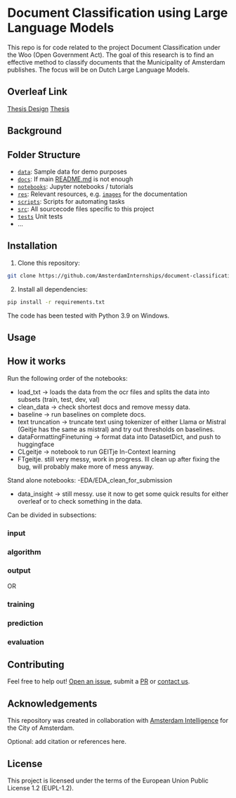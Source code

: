 # Document Classification using Large Language Models

This repo is for code related to the project Document Classification under the Woo (Open Government Act). The goal of this research is to find an effective method to classify documents that the Municipality of Amsterdam publishes. The focus will be on Dutch Large Language Models.

## Overleaf Link
[Thesis Design](https://www.overleaf.com/2549441224szvvffnxqsdk#eda3e6)
[Thesis](https://www.overleaf.com/8368827141bwgxbjwcfgfv#3d9efc)

## Background



## Folder Structure

* [`data`](./data): Sample data for demo purposes
* [`docs`](./docs): If main [README.md](./README.md) is not enough
* [`notebooks`](./notebooks): Jupyter notebooks / tutorials
* [`res`](./res): Relevant resources, e.g. [`images`](./res/images/) for the documentation
* [`scripts`](./scripts): Scripts for automating tasks
* [`src`](./src): All sourcecode files specific to this project
* [`tests`](./tests) Unit tests
* ...






## Installation 

1) Clone this repository:



```bash
git clone https://github.com/AmsterdamInternships/document-classification-using-large-language-models.git
```




2) Install all dependencies:
    


```bash
pip install -r requirements.txt
```



The code has been tested with Python 3.9 on Windows. 

## Usage

## How it works

Run the following order of the notebooks:
- load_txt -> loads the data from the ocr files and splits the data into subsets (train, test, dev, val)
- clean_data -> check shortest docs and remove messy data.
- baseline  -> run baselines on complete docs.
- text truncation -> truncate text using tokenizer of either Llama or Mistral (Geitje has the same as mistral) and try out thresholds on baselines.
- dataFormattingFinetuning  -> format data into DatasetDict, and push to huggingface
- CLgeitje -> notebook to run GEITje In-Context learning
- FTgeitje. still very messy, work in progress. Ill clean up after fixing the bug, will probably make more of mess anyway. 

Stand alone notebooks:
-EDA/EDA_clean_for_submission
- data_insight -> still messy. use it now to get some quick results for either overleaf or to check something in the data.


Can be divided in subsections:

### input
### algorithm
### output

OR

### training
### prediction
### evaluation

## Contributing



Feel free to help out! [Open an issue](https://github.com/AmsterdamInternships/document-classification-using-large-language-models/issues), submit a [PR](https://github.com/AmsterdamInternships/document-classification-using-large-language-models/pulls)  or [contact us](https://amsterdamintelligence.com/contact/).




## Acknowledgements


This repository was created in collaboration with [Amsterdam Intelligence](https://amsterdamintelligence.com/) for the City of Amsterdam.



Optional: add citation or references here.


## License 

This project is licensed under the terms of the European Union Public License 1.2 (EUPL-1.2).
